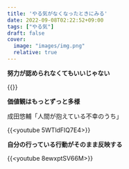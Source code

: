 ```yaml
---
title: 'やる気がなくなったときにみる'
date: 2022-09-08T02:22:52+09:00
tags: ["やる気"]
draft: false
cover:
  image: "images/img.png"
  relative: true
---
```

**努力が認められなくてもいいじゃない**

{{<twitter user="eleven_s_s" id="1567256455836737544">}}

**価値観はもっとずっと多様**

成田悠輔「人間が抱えている不幸のうち」


{{<youtube 5WTldFIQ7E4>}}

**自分の行っている行動がそのまま反映する**

{{<youtube 8ewxptSV66M>}}